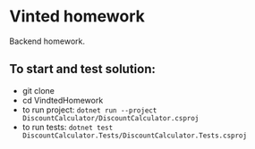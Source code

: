 # Vinted homework
Backend homework.

## To start and test solution:    
  - git clone
  - cd VindtedHomework
  - to run project: `dotnet run --project DiscountCalculator/DiscountCalculator.csproj`  
  - to run tests: `dotnet test DiscountCalculator.Tests/DiscountCalculator.Tests.csproj`  
